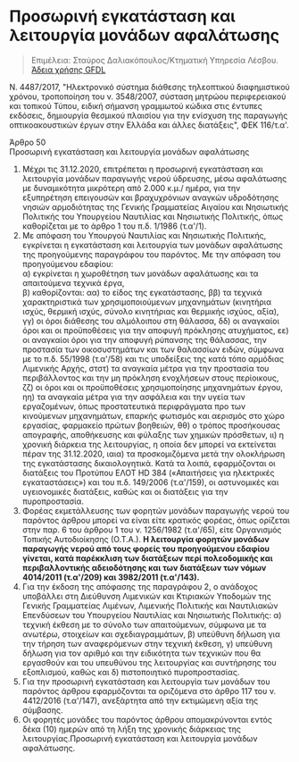 # Προσωρινή εγκατάσταση και λειτουργία μονάδων αφαλάτωσης

> Επιμέλεια: Σταύρος Δαλιακόπουλος/Κτηματική Υπηρεσία Λέσβου. [Άδεια χρήσης GFDL](http://www.gnu.org/licenses/fdl.html)

N. 4487/2017, "Ηλεκτρονικό σύστημα διάθεσης τηλεοπτικού διαφημιστικού χρόνου, τροποποίηση του ν. 3548/2007, σύσταση μητρώου περιφερειακού και τοπικού Τύπου, ειδική σήμανση γραμμωτού κώδικα στις έντυπες εκδόσεις, δημιουργία θεσμικού πλαισίου για την ενίσχυση της παραγωγής οπτικοακουστικών έργων στην Ελλάδα και άλλες διατάξεις", ΦΕΚ 116/τ.α'.

Άρθρο 50  
Προσωρινή εγκατάσταση και λειτουργία μονάδων αφαλάτωσης  
1. Μέχρι τις 31.12.2020, επιτρέπεται η προσωρινή εγκατάσταση και λειτουργία μονάδων παραγωγής νερού ύδρευσης, μέσω αφαλάτωσης με δυναμικότητα μικρότερη από 2.000 κ.μ./ ημέρα, για την εξυπηρέτηση επειγουσών και βραχυχρόνιων αναγκών υδροδότησης νησιών αρμοδιότητας της Γενικής Γραμματείας Αιγαίου και Νησιωτικής Πολιτικής του Υπουργείου Ναυτιλίας και Νησιωτικής Πολιτικής, όπως καθορίζεται με το άρθρο 1 του π.δ. 1/1986 (τ.α'/1).
2. Με απόφαση του Υπουργού Ναυτιλίας και Νησιωτικής Πολιτικής, εγκρίνεται η εγκατάσταση και λειτουργία των μονάδων αφαλάτωσης της προηγούμενης παραγράφου του παρόντος.
Με την απόφαση του προηγούμενου εδαφίου:  
α) εγκρίνεται η χωροθέτηση των μονάδων αφαλάτωσης και τα απαιτούμενα τεχνικά έργα,  
β) καθορίζονται: αα) το είδος της εγκατάστασης, ββ) τα τεχνικά χαρακτηριστικά των χρησιμοποιούμενων μηχανημάτων (κινητήρια ισχύς, θερμική ισχύς, σύνολο κινητήριας και θερμικής ισχύος, αξία), γγ) οι όροι διάθεσης του αλμόλοιπου στη θάλασσα, δδ) οι αναγκαίοι όροι και οι προϋποθέσεις για την αποφυγή πρόκλησης ατυχήματος, εε) οι αναγκαίοι όροι για την αποφυγή ρύπανσης της θάλασσας, την προστασία των οικοσυστημάτων και των θαλασσίων ειδών, σύμφωνα με το π.δ. 55/1998 (τ.α'/58) και τις υποδείξεις της κατά τόπο αρμόδιας Λιμενικής Αρχής, στστ) τα αναγκαία μέτρα για την προστασία του περιβάλλοντος και την μη πρόκληση ενοχλήσεων στους περίοικους, ζζ) οι όροι και οι προϋποθέσεις χρησιμοποίησης μηχανημάτων έργου, ηη) τα αναγκαία μέτρα για την ασφάλεια και την υγεία των εργαζομένων, όπως προστατευτικά περιφράγματα προ των κινούμενων μηχανημάτων, επαρκής φωτισμός και αερισμός στο χώρο εργασίας, φαρμακείο πρώτων βοηθειών, θθ) ο τρόπος προσήκουσας απογραφής, αποθήκευσης και φύλαξης των χημικών πρόσθετων, ιι) η χρονική διάρκεια της λειτουργίας, η οποία δεν μπορεί να εκτείνεται πέραν της 31.12.2020, ιαια) τα προσκομιζόμενα μετά την ολοκλήρωση της εγκατάστασης δικαιολογητικά.
Κατά τα λοιπά, εφαρμόζονται οι διατάξεις του Προτύπου ΕΛΟΤ HD 384 («Απαιτήσεις για ηλεκτρικές εγκαταστάσεις») και του π.δ. 149/2006 (τ.α'/159), οι αστυνομικές και υγειονομικές διατάξεις, καθώς και οι διατάξεις για την πυροπροστασία.  
3. Φορέας εκμετάλλευσης των φορητών μονάδων παραγωγής νερού του παρόντος άρθρου μπορεί να είναι είτε κρατικός φορέας, όπως ορίζεται στην παρ. 6 του άρθρου 1 του ν. 1256/1982 (τ.α'/65), είτε Οργανισμός Τοπικής Αυτοδιοίκησης (Ο.Τ.Α.). **Η λειτουργία φορητών μονάδων παραγωγής νερού από τους φορείς του προηγούμενου εδαφίου γίνεται, κατά παρέκκλιση των διατάξεων περί πολεοδομικής και περιβαλλοντικής αδειοδότησης και των διατάξεων των νόμων 4014/2011 (τ.α'/209) και 3982/2011 (τ.α'/143).**
4. Για την έκδοση της απόφασης της παραγράφου 2, ο ανάδοχος υποβάλλει στη Διεύθυνση Λιμενικών και Κτιριακών Υποδομών της Γενικής Γραμματείας Λιμένων, Λιμενικής Πολιτικής και Ναυτιλιακών Επενδύσεων του Υπουργείου Ναυτιλίας και Νησιωτικής Πολιτικής: α) τεχνική έκθεση με το σύνολο των απαιτούμενων, σύμφωνα με τα ανωτέρω, στοιχείων και σχεδιαγραμμάτων, β) υπεύθυνη δήλωση για την τήρηση των αναφερόμενων στην τεχνική έκθεση, γ) υπεύθυνη δήλωση για τον αριθμό και την ειδικότητα των τεχνικών που θα εργασθούν και του υπευθύνου της λειτουργίας και συντήρησης του εξοπλισμού, καθώς και δ) πιστοποιητικό πυροπροστασίας.
5. Για την προσωρινή εγκατάσταση και λειτουργία των μονάδων του παρόντος άρθρου εφαρμόζονται τα οριζόμενα στο άρθρο 117 του ν. 4412/2016 (τ.α'/147), ανεξάρτητα από την εκτιμώμενη αξία της σύμβασης.
6. Οι φορητές μονάδες του παρόντος άρθρου απομακρύνονται εντός δέκα (10) ημερών από τη λήξη της χρονικής διάρκειας της λειτουργίας.Προσωρινή εγκατάσταση και λειτουργία μονάδων αφαλάτωσης.
